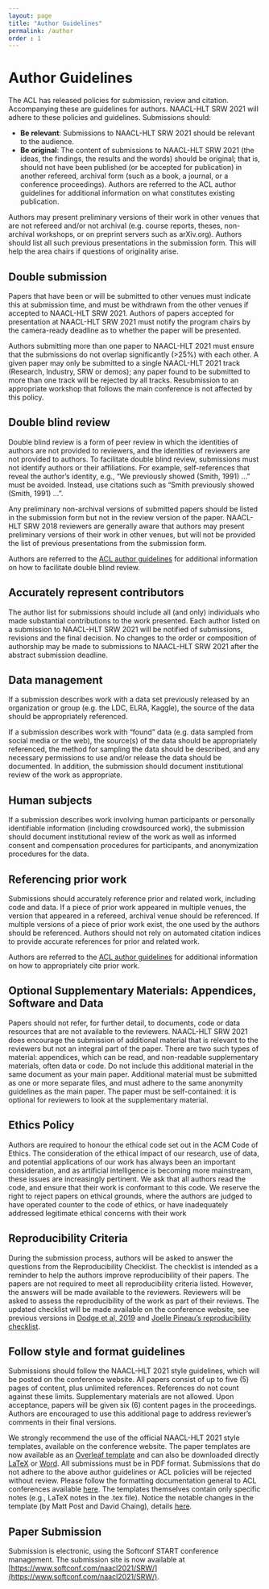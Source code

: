 ```yaml
---
layout: page
title: "Author Guidelines"
permalink: /author
order : 1
---
```




# Author Guidelines
The ACL has released policies for submission, review and citation. Accompanying these are guidelines for authors. NAACL-HLT SRW 2021 will adhere to these policies and guidelines. Submissions should:

- __Be relevant__: Submissions to NAACL-HLT SRW 2021 should be relevant to the audience.
- __Be original__: The content of submissions to NAACL-HLT SRW 2021 (the ideas, the findings, the results and the words) should be original; that is, should not have been published (or be accepted for publication) in another refereed, archival form (such as a book, a journal, or a conference proceedings). Authors are referred to the ACL author guidelines for additional information on what constitutes existing publication.

Authors may present preliminary versions of their work in other venues that are not refereed and/or not archival (e.g. course reports, theses, non-archival workshops, or on preprint servers such as arXiv.org). Authors should list all such previous presentations in the submission form. This will help the area chairs if questions of originality arise.

## Double submission

Papers that have been or will be submitted to other venues must indicate this at submission time, and must be withdrawn from the other venues if accepted to NAACL-HLT SRW 2021. Authors of papers accepted for presentation at NAACL-HLT SRW 2021 must notify the program chairs by the camera-ready deadline as to whether the paper will be presented.

Authors submitting more than one paper to NAACL-HLT 2021 must ensure that the submissions do not overlap significantly (>25%) with each other. A given paper may only be submitted to a single NAACL-HLT 2021 track (Research, Industry, SRW or demos); any paper found to be submitted to more than one track will be rejected by all tracks. Resubmission to an appropriate workshop that follows the main conference is not affected by this policy.

## Double blind review

Double blind review is a form of peer review in which the identities of authors are not provided to reviewers, and the identities of reviewers are not provided to authors. To facilitate double blind review, submissions must not identify authors or their affiliations. For example, self-references that reveal the author’s identity, e.g., “We previously showed (Smith, 1991) …” must be avoided. Instead, use citations such as “Smith previously showed (Smith, 1991) …”.

Any preliminary non-archival versions of submitted papers should be listed in the submission form but not in the review version of the paper. NAACL-HLT SRW 2018 reviewers are generally aware that authors may present preliminary versions of their work in other venues, but will not be provided the list of previous presentations from the submission form.

Authors are referred to the [ACL author guidelines](https://www.aclweb.org/adminwiki/index.php?title=ACL_Author_Guidelines) for additional information on how to facilitate double blind review.

## Accurately represent contributors

The author list for submissions should include all (and only) individuals who made substantial contributions to the work presented. Each author listed on a submission to NAACL-HLT SRW 2021 will be notified of submissions, revisions and the final decision. No changes to the order or composition of authorship may be made to submissions to NAACL-HLT SRW 2021 after the abstract submission deadline.

## Data management

If a submission describes work with a data set previously released by an organization or group (e.g. the LDC, ELRA, Kaggle), the source of the data should be appropriately referenced.

If a submission describes work with “found” data (e.g. data sampled from social media or the web), the source(s) of the data should be appropriately referenced, the method for sampling the data should be described, and any necessary permissions to use and/or release the data should be documented. In addition, the submission should document institutional review of the work as appropriate.

## Human subjects

If a submission describes work involving human participants or personally identifiable information (including crowdsourced work), the submission should document institutional review of the work as well as informed consent and compensation procedures for participants, and anonymization procedures for the data.

## Referencing prior work

Submissions should accurately reference prior and related work, including code and data. If a piece of prior work appeared in multiple venues, the version that appeared in a refereed, archival venue should be referenced. If multiple versions of a piece of prior work exist, the one used by the authors should be referenced. Authors should not rely on automated citation indices to provide accurate references for prior and related work.

Authors are referred to the [ACL author guidelines](https://www.aclweb.org/adminwiki/index.php?title=ACL_Author_Guidelines)  for additional information on how to appropriately cite prior work.

## Optional Supplementary Materials: Appendices, Software and Data

Papers should not refer, for further detail, to documents, code or data resources that are not available to the reviewers. NAACL-HLT SRW 2021 does encourage the submission of additional material that is relevant to the reviewers but not an integral part of the paper. There are two such types of material: appendices, which can be read, and non-readable supplementary materials, often data or code. Do not include this additional material in the same document as your main paper. Additional material must be submitted as one or more separate files, and must adhere to the same anonymity guidelines as the main paper. The paper must be self-contained: it is optional for reviewers to look at the supplementary material.

## Ethics Policy

Authors are required to honour the ethical code set out in the ACM Code of Ethics. The consideration of the ethical impact of our research, use of data, and potential applications of our work has always been an important consideration, and as artificial intelligence is becoming more mainstream, these issues are increasingly pertinent. We ask that all authors read the code, and ensure that their work is conformant to this code. We reserve the right to reject papers on ethical grounds, where the authors are judged to have operated counter to the code of ethics, or have inadequately addressed legitimate ethical concerns with their work

## Reproducibility Criteria

During the submission process, authors will be asked to answer the questions from the Reproducibility Checklist. The checklist is intended as a reminder to help the authors improve reproducibility of their papers. The papers are not required to meet all reproducibility criteria listed. However, the answers will be made available to the reviewers. Reviewers will be asked to assess the reproducibility of the work as part of their reviews. The updated checklist will be made available on the conference website, see previous versions in [Dodge et al, 2019](https://arxiv.org/pdf/1909.03004.pdf) and [Joelle Pineau’s reproducibility checklist](https://www.cs.mcgill.ca/~jpineau/ReproducibilityChecklist.pdf).


## Follow style and format guidelines

Submissions should follow the NAACL-HLT 2021 style guidelines, which will be posted on the conference website. All papers consist of up to five (5) pages of content, plus unlimited references. References do not count against these limits. Supplementary materials are not allowed. Upon acceptance, papers will be given six (6) content pages in the proceedings. Authors are encouraged to use this additional page to address reviewer’s comments in their final versions.  

We strongly recommend the use of the official NAACL-HLT 2021 style templates, available on the conference website. The paper templates are now available as an [Overleaf template](https://www.overleaf.com/latex/templates/naacl-hlt-2021-latex-template/kvjhhyjsvmxf) and can also be downloaded directly [LaTeX](https://2021.naacl.org/downloads/naacl2021-latex.zip) or [Word](https://2021.naacl.org/downloads/naacl2021.docx). All submissions must be in PDF format. Submissions that do not adhere to the above author guidelines or ACL policies will be rejected without review. Please follow the formatting documentation general to ACL conferences available [here](https://acl-org.github.io/ACLPUB/formatting.html). The templates themselves contain only specific notes (e.g., LaTeX notes in the .tex file). Notice the notable changes in the template (by Matt Post and David Chaing), details [here](https://2021.naacl.org/calls/style-and-formatting/).


<!-- 

Submissions should follow the NAACL-HLT 2021 style guidelines. Long paper submissions must follow the two-column format of ACL proceedings without exceeding eight (8) pages of content. Short paper submissions must also follow the two-column format of ACL proceedings, and must not exceed four (4) pages. References do not count against these limits. We strongly recommend the use of the official NAACL-HLT 2019 style templates:

- [LaTeX](http://naacl2019.org/downloads/naaclhlt2019-latex.zip)
- [Microsoft Word](http://naacl2019.org/downloads/naaclhlt2019-word.zip)
- [Overleaf](https://www.overleaf.com/latex/templates/instructions-for-naacl-hlt-2019-proceedings/xyyfwfkswhth) 

__All submissions must be in PDF format.__

<span style="color:red">Submissions that do not adhere to the above author guidelines or ACL policies will be rejected without review.</span>

-->

## Paper Submission

Submission is electronic, using the Softconf START conference management. The submission site is now available at [https://www.softconf.com/naacl2021/SRW/](https://www.softconf.com/naacl2021/SRW/).

